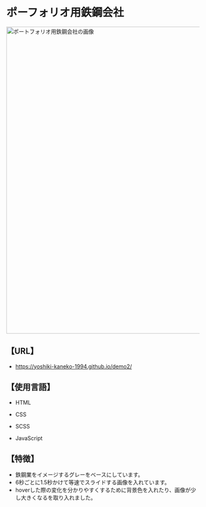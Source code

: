 # ポーフォリオ用鉄鋼会社   
<img src="https://github.com/user-attachments/assets/2284d4a4-6e4f-48d9-b11c-e3f95a90711e" width="800px" alt="ポートフォリオ用鉄鋼会社の画像"/>

## 【URL】  
- https://yoshiki-kaneko-1994.github.io/demo2/

## 【使用言語】
- HTML  
- CSS  

- SCSS  
- JavaScript  

## 【特徴】  
- 鉄鋼業をイメージするグレーをベースにしています。  
- 6秒ごとに1.5秒かけて等速でスライドする画像を入れています。  
- hoverした際の変化を分かりやすくするために背景色を入れたり、画像が少し大きくなるを取り入れました。
